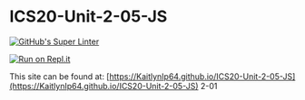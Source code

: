 # ICS20-Unit-2-05-JS

[![GitHub's Super Linter](https://github.com/KaitlynIp64/ICS20-Unit-2-05-JS/workflows/GitHub's%20Super%20Linter/badge.svg)](https://github.com/KaitlynIp64/ICS20-Unit-2-05-JS/actions)

[![Run on Repl.it](https://repl.it/badge/github/KaitlynIp64/ICS20-Unit-2-05-JS)](https://repl.it/github/KaitlynIp64/ICS20-Unit-2-05-JS)

This site can be found at: [https://KaitlynIp64.github.io/ICS20-Unit-2-05-JS](https://KaitlynIp64.github.io/ICS20-Unit-2-05-JS)
2-01
